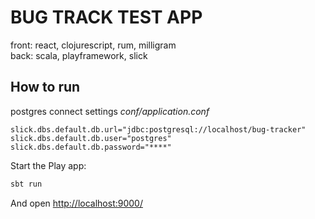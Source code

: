 # BUG TRACK TEST APP

front: react, clojurescript, rum, milligram  
back: scala, playframework, slick  

## How to run

postgres connect settings _conf/application.conf_
```
slick.dbs.default.db.url="jdbc:postgresql://localhost/bug-tracker"
slick.dbs.default.db.user="postgres"
slick.dbs.default.db.password="****"
```

Start the Play app:

```bash
sbt run
```

And open [http://localhost:9000/](http://localhost:9000/)



